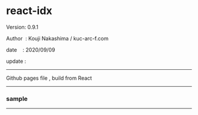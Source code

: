 ﻿# react-idx

 Version: 0.9.1

 Author  : Kouji Nakashima / kuc-arc-f.com

 date    :  2020/09/09 

 update :

***

Github pages file , build from React

***
### sample

***

